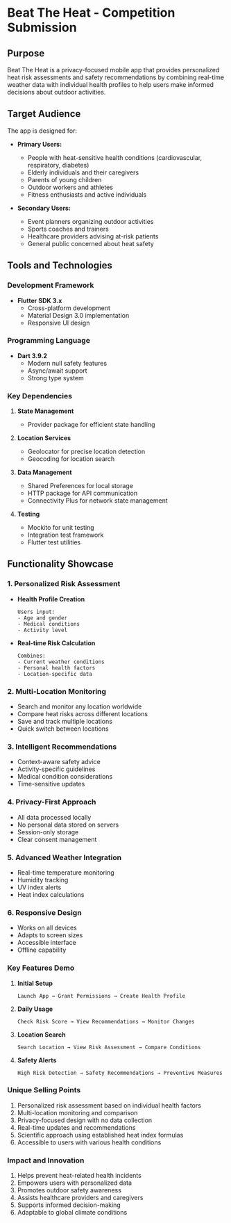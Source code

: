 # Beat The Heat - Competition Submission

## Purpose
Beat The Heat is a privacy-focused mobile app that provides personalized heat risk assessments and safety recommendations by combining real-time weather data with individual health profiles to help users make informed decisions about outdoor activities.

## Target Audience
The app is designed for:
- **Primary Users:**
  - People with heat-sensitive health conditions (cardiovascular, respiratory, diabetes)
  - Elderly individuals and their caregivers
  - Parents of young children
  - Outdoor workers and athletes
  - Fitness enthusiasts and active individuals

- **Secondary Users:**
  - Event planners organizing outdoor activities
  - Sports coaches and trainers
  - Healthcare providers advising at-risk patients
  - General public concerned about heat safety

## Tools and Technologies

### Development Framework
- **Flutter SDK 3.x**
  - Cross-platform development
  - Material Design 3.0 implementation
  - Responsive UI design

### Programming Language
- **Dart 3.9.2**
  - Modern null safety features
  - Async/await support
  - Strong type system

### Key Dependencies
1. **State Management**
   - Provider package for efficient state handling

2. **Location Services**
   - Geolocator for precise location detection
   - Geocoding for location search

3. **Data Management**
   - Shared Preferences for local storage
   - HTTP package for API communication
   - Connectivity Plus for network state management

4. **Testing**
   - Mockito for unit testing
   - Integration test framework
   - Flutter test utilities

## Functionality Showcase

### 1. Personalized Risk Assessment
- **Health Profile Creation**
  ```
  Users input:
  - Age and gender
  - Medical conditions
  - Activity level
  ```
- **Real-time Risk Calculation**
  ```
  Combines:
  - Current weather conditions
  - Personal health factors
  - Location-specific data
  ```

### 2. Multi-Location Monitoring
- Search and monitor any location worldwide
- Compare heat risks across different locations
- Save and track multiple locations
- Quick switch between locations

### 3. Intelligent Recommendations
- Context-aware safety advice
- Activity-specific guidelines
- Medical condition considerations
- Time-sensitive updates

### 4. Privacy-First Approach
- All data processed locally
- No personal data stored on servers
- Session-only storage
- Clear consent management

### 5. Advanced Weather Integration
- Real-time temperature monitoring
- Humidity tracking
- UV index alerts
- Heat index calculations

### 6. Responsive Design
- Works on all devices
- Adapts to screen sizes
- Accessible interface
- Offline capability

### Key Features Demo

1. **Initial Setup**
   ```
   Launch App → Grant Permissions → Create Health Profile
   ```

2. **Daily Usage**
   ```
   Check Risk Score → View Recommendations → Monitor Changes
   ```

3. **Location Search**
   ```
   Search Location → View Risk Assessment → Compare Conditions
   ```

4. **Safety Alerts**
   ```
   High Risk Detection → Safety Recommendations → Preventive Measures
   ```

### Unique Selling Points
1. Personalized risk assessment based on individual health factors
2. Multi-location monitoring and comparison
3. Privacy-focused design with no data collection
4. Real-time updates and recommendations
5. Scientific approach using established heat index formulas
6. Accessible to users with various health conditions

### Impact and Innovation
1. Helps prevent heat-related health incidents
2. Empowers users with personalized data
3. Promotes outdoor safety awareness
4. Assists healthcare providers and caregivers
5. Supports informed decision-making
6. Adaptable to global climate conditions